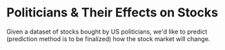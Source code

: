 # Politicians & Their Effects on Stocks
Given a dataset of stocks bought by US politicians, we'd like to predict (prediction method is to be finalized) how the stock market will change.
